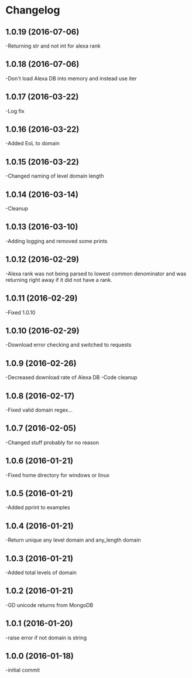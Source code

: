Changelog
=========
1.0.19 (2016-07-06)
-------------------
-Returning str and not int for alexa rank

1.0.18 (2016-07-06)
-------------------
-Don't load Alexa DB into memory and instead use iter

1.0.17 (2016-03-22)
-------------------
-Log fix

1.0.16 (2016-03-22)
-------------------
-Added EoL to domain

1.0.15 (2016-03-22)
-------------------
-Changed naming of level domain length

1.0.14 (2016-03-14)
-------------------
-Cleanup

1.0.13 (2016-03-10)
-------------------
-Adding logging and removed some prints

1.0.12 (2016-02-29)
-------------------
-Alexa rank was not being parsed to lowest common denominator and was returning right away if it did not have a rank.

1.0.11 (2016-02-29)
-------------------
-Fixed 1.0.10

1.0.10 (2016-02-29)
-------------------
-Download error checking and switched to requests

1.0.9 (2016-02-26)
-------------------
-Decreased download rate of Alexa DB
-Code cleanup

1.0.8 (2016-02-17)
-------------------
-Fixed valid domain regex...

1.0.7 (2016-02-05)
-------------------
-Changed stuff probably for no reason

1.0.6 (2016-01-21)
-------------------
-Fixed home directory for windows or linux

1.0.5 (2016-01-21)
-------------------
-Added pprint to examples

1.0.4 (2016-01-21)
-------------------
-Return unique any level domain and any_length domain

1.0.3 (2016-01-21)
-------------------
-Added total levels of domain

1.0.2 (2016-01-21)
-------------------
-GD unicode returns from MongoDB

1.0.1 (2016-01-20)
-------------------
-raise error if not domain is string

1.0.0 (2016-01-18)
-------------------
-initial commit